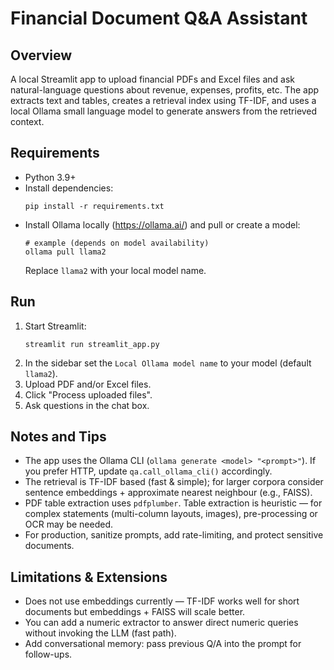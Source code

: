 # Financial Document Q&A Assistant

## Overview
A local Streamlit app to upload financial PDFs and Excel files and ask natural-language questions about revenue, expenses, profits, etc. The app extracts text and tables, creates a retrieval index using TF-IDF, and uses a local Ollama small language model to generate answers from the retrieved context.

## Requirements
- Python 3.9+
- Install dependencies:
  ```
  pip install -r requirements.txt
  ```
- Install Ollama locally (https://ollama.ai/) and pull or create a model:
  ```
  # example (depends on model availability)
  ollama pull llama2
  ```
  Replace `llama2` with your local model name.

## Run
1. Start Streamlit:
   ```
   streamlit run streamlit_app.py
   ```
2. In the sidebar set the `Local Ollama model name` to your model (default `llama2`).
3. Upload PDF and/or Excel files.
4. Click "Process uploaded files".
5. Ask questions in the chat box.

## Notes and Tips
- The app uses the Ollama CLI (`ollama generate <model> "<prompt>"`). If you prefer HTTP, update `qa.call_ollama_cli()` accordingly.
- The retrieval is TF-IDF based (fast & simple); for larger corpora consider sentence embeddings + approximate nearest neighbour (e.g., FAISS).
- PDF table extraction uses `pdfplumber`. Table extraction is heuristic — for complex statements (multi-column layouts, images), pre-processing or OCR may be needed.
- For production, sanitize prompts, add rate-limiting, and protect sensitive documents.

## Limitations & Extensions
- Does not use embeddings currently — TF-IDF works well for short documents but embeddings + FAISS will scale better.
- You can add a numeric extractor to answer direct numeric queries without invoking the LLM (fast path).
- Add conversational memory: pass previous Q/A into the prompt for follow-ups.

